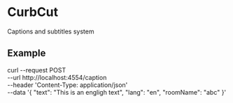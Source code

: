 # CurbCut

Captions and subtitles system

## Example

curl --request POST \
 --url http://localhost:4554/caption \
 --header 'Content-Type: application/json' \
 --data '{
"text": "This is an engligh text",
"lang": "en",
"roomName": "abc"
}'

